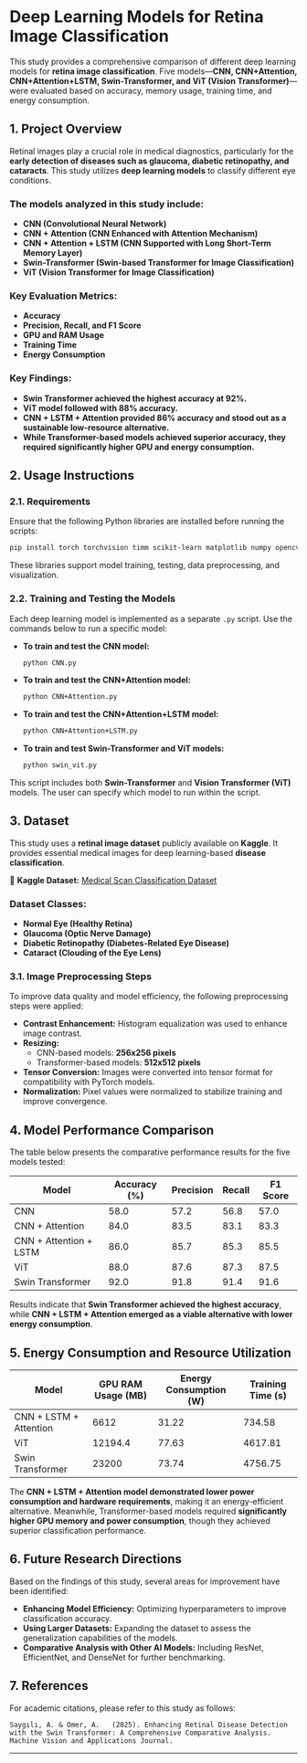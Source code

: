 # Deep Learning Models for Retina Image Classification

This study provides a comprehensive comparison of different deep learning models for **retina image classification**. Five models—**CNN, CNN+Attention, CNN+Attention+LSTM, Swin-Transformer, and ViT (Vision Transformer)**—were evaluated based on accuracy, memory usage, training time, and energy consumption.

## 1. Project Overview

Retinal images play a crucial role in medical diagnostics, particularly for the **early detection of diseases such as glaucoma, diabetic retinopathy, and cataracts**. This study utilizes **deep learning models** to classify different eye conditions.

### The models analyzed in this study include:
- **CNN (Convolutional Neural Network)**
- **CNN + Attention (CNN Enhanced with Attention Mechanism)**
- **CNN + Attention + LSTM (CNN Supported with Long Short-Term Memory Layer)**
- **Swin-Transformer (Swin-based Transformer for Image Classification)**
- **ViT (Vision Transformer for Image Classification)**

### Key Evaluation Metrics:
- **Accuracy**
- **Precision, Recall, and F1 Score**
- **GPU and RAM Usage**
- **Training Time**
- **Energy Consumption**

### Key Findings:
- **Swin Transformer achieved the highest accuracy at 92%.**
- **ViT model followed with 88% accuracy.**
- **CNN + LSTM + Attention provided 86% accuracy and stood out as a sustainable low-resource alternative.**
- **While Transformer-based models achieved superior accuracy, they required significantly higher GPU and energy consumption.**

## 2. Usage Instructions

### 2.1. Requirements
Ensure that the following Python libraries are installed before running the scripts:

```bash
pip install torch torchvision timm scikit-learn matplotlib numpy opencv-python
```

These libraries support model training, testing, data preprocessing, and visualization.

### 2.2. Training and Testing the Models
Each deep learning model is implemented as a separate `.py` script. Use the commands below to run a specific model:

- **To train and test the CNN model:**
  ```bash
  python CNN.py
  ```

- **To train and test the CNN+Attention model:**
  ```bash
  python CNN+Attention.py
  ```

- **To train and test the CNN+Attention+LSTM model:**
  ```bash
  python CNN+Attention+LSTM.py
  ```

- **To train and test Swin-Transformer and ViT models:**
  ```bash
  python swin_vit.py
  ```

This script includes both **Swin-Transformer** and **Vision Transformer (ViT)** models. The user can specify which model to run within the script.

## 3. Dataset

This study uses a **retinal image dataset** publicly available on **Kaggle**. It provides essential medical images for deep learning-based **disease classification**.

🔗 **Kaggle Dataset:** [Medical Scan Classification Dataset](https://www.kaggle.com/datasets/arjunbasandrai/medical-scan-classification-dataset?select=Retinal+Imaging)

### Dataset Classes:
- **Normal Eye (Healthy Retina)**
- **Glaucoma (Optic Nerve Damage)**
- **Diabetic Retinopathy (Diabetes-Related Eye Disease)**
- **Cataract (Clouding of the Eye Lens)**

### 3.1. Image Preprocessing Steps
To improve data quality and model efficiency, the following preprocessing steps were applied:

- **Contrast Enhancement:** Histogram equalization was used to enhance image contrast.
- **Resizing:**
  - CNN-based models: **256x256 pixels**
  - Transformer-based models: **512x512 pixels**
- **Tensor Conversion:** Images were converted into tensor format for compatibility with PyTorch models.
- **Normalization:** Pixel values were normalized to stabilize training and improve convergence.

## 4. Model Performance Comparison

The table below presents the comparative performance results for the five models tested:

| Model | Accuracy (%) | Precision | Recall | F1 Score |
|--------|-------------|------------|--------|---------|
| CNN | 58.0 | 57.2 | 56.8 | 57.0 |
| CNN + Attention | 84.0 | 83.5 | 83.1 | 83.3 |
| CNN + Attention + LSTM | 86.0 | 85.7 | 85.3 | 85.5 |
| ViT | 88.0 | 87.6 | 87.3 | 87.5 |
| Swin Transformer | 92.0 | 91.8 | 91.4 | 91.6 |

Results indicate that **Swin Transformer achieved the highest accuracy**, while **CNN + LSTM + Attention emerged as a viable alternative with lower energy consumption**.

## 5. Energy Consumption and Resource Utilization

| Model | GPU RAM Usage (MB) | Energy Consumption (W) | Training Time (s) |
|--------|----------------------|-----------------|-----------------|
| CNN + LSTM + Attention | 6612 | 31.22 | 734.58 |
| ViT | 12194.4 | 77.63 | 4617.81 |
| Swin Transformer | 23200 | 73.74 | 4756.75 |

The **CNN + LSTM + Attention model demonstrated lower power consumption and hardware requirements**, making it an energy-efficient alternative. Meanwhile, Transformer-based models required **significantly higher GPU memory and power consumption**, though they achieved superior classification performance.

## 6. Future Research Directions

Based on the findings of this study, several areas for improvement have been identified:

- **Enhancing Model Efficiency:** Optimizing hyperparameters to improve classification accuracy.
- **Using Larger Datasets:** Expanding the dataset to assess the generalization capabilities of the models.
- **Comparative Analysis with Other AI Models:** Including ResNet, EfficientNet, and DenseNet for further benchmarking.

## 7. References

For academic citations, please refer to this study as follows:

```
Saygılı, A. & Ömer, A.   (2025). Enhancing Retinal Disease Detection with the Swin Transformer: A Comprehensive Comparative Analysis. Machine Vision and Applications Journal.
```

---

